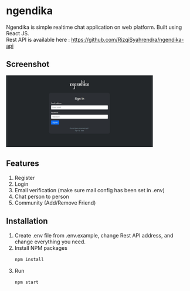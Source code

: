 # ngendika
Ngendika is simple realtime chat application on web platform. Built using React JS. <br>
Rest API is available here : https://github.com/RizqiSyahrendra/ngendika-api  

## Screenshot
<img src="screenshot/login.png" width="400">

## Features
1. Register
2. Login
3. Email verification (make sure mail config has been set in .env)
4. Chat person to person
5. Community (Add/Remove Friend)

## Installation
1. Create .env file from .env.example, change Rest API address, and change everything you need.
3. Install NPM packages
   ```sh
   npm install
   ```
3. Run 
   ```sh
   npm start
   ```
